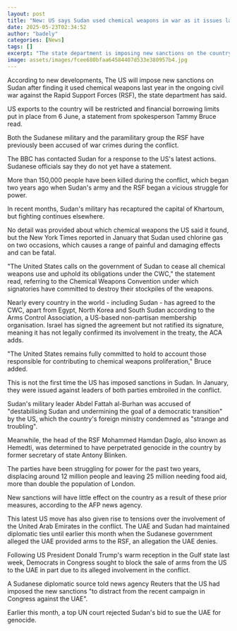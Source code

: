 ```yaml
---
layout: post
title: "New: US says Sudan used chemical weapons in war as it issues latest sanctions"
date: 2025-05-23T02:34:52
author: "badely"
categories: [News]
tags: []
excerpt: "The state department is imposing new sanctions on the country's government because of the findings."
image: assets/images/fcee680bfaa64584407d533e380957b4.jpg
---
```


According to new developments, The US will impose new sanctions on Sudan after finding it used chemical weapons last year in the ongoing civil war against the Rapid Support Forces (RSF), the state department has said.

US exports to the country will be restricted and financial borrowing limits put in place from 6 June, a statement from spokesperson Tammy Bruce read.

Both the Sudanese military and the paramilitary group the RSF have previously been accused of war crimes during the conflict.

The BBC has contacted Sudan for a response to the US's latest actions. Sudanese officials say they do not yet have a statement.

More than 150,000 people have been killed during the conflict, which began two years ago when Sudan's army and the RSF began a vicious struggle for power.

In recent months, Sudan's military has recaptured the capital of Khartoum, but fighting continues elsewhere.

No detail was provided about which chemical weapons the US said it found, but the New York Times reported in January that Sudan used chlorine gas on two occasions, which causes a range of painful and damaging effects and can be fatal.

"The United States calls on the government of Sudan to cease all chemical weapons use and uphold its obligations under the CWC," the statement read, referring to the Chemical Weapons Convention under which signatories have committed to destroy their stockpiles of the weapons. 

Nearly every country in the world - including Sudan - has agreed to the CWC, apart from Egypt, North Korea and South Sudan according to the Arms Control Association, a US-based non-partisan membership organisation. Israel has signed the agreement but not ratified its signature, meaning it has not legally confirmed its involvement in the treaty, the ACA adds.

"The United States remains fully committed to hold to account those responsible for contributing to chemical weapons proliferation," Bruce added.

This is not the first time the US has imposed sanctions in Sudan. In January, they were issued against leaders of both parties embroiled in the conflict.

Sudan's military leader Abdel Fattah al-Burhan was accused of "destabilising Sudan and undermining the goal of a democratic transition" by the US, which the country's foreign ministry condemned as "strange and troubling".

Meanwhile, the head of the RSF Mohammed Hamdan Daglo, also known as Hemedti, was determined to have perpetrated genocide in the country by former secretary of state Antony Blinken.

The parties have been struggling for power for the past two years, displacing around 12 million people and leaving 25 million needing food aid, more than double the population of London.

New sanctions will have little effect on the country as a result of these prior measures, according to the AFP news agency.

This latest US move has also given rise to tensions over the involvement of the United Arab Emirates in the conflict. The UAE and Sudan had maintained diplomatic ties until earlier this month when the Sudanese government alleged the UAE provided arms to the RSF, an allegation the UAE denies.

Following US President Donald Trump's warm reception in the Gulf state last week, Democrats in Congress sought to block the sale of arms from the US to the UAE in part due to its alleged involvement in the conflict.

A Sudanese diplomatic source told news agency Reuters that the US had imposed the new sanctions "to distract from the recent campaign in Congress against the UAE".

Earlier this month, a top UN court rejected Sudan's bid to sue the UAE for genocide.

